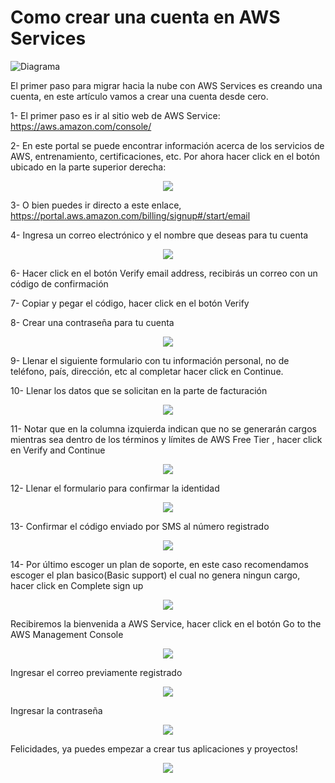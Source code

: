 # Como crear una cuenta en AWS Services

![Diagrama](images/1.webp)

El primer paso para migrar hacia la nube con AWS Services es creando una cuenta, en este artículo vamos a crear una cuenta desde cero.

1- El primer paso es ir al sitio web de AWS Service: https://aws.amazon.com/console/

2- En este portal se puede encontrar información acerca de los servicios de AWS, entrenamiento, certificaciones, etc. Por ahora hacer click en el botón ubicado en la parte superior derecha:

<p align="center">
  <img src="images/2.webp" />
</p>

3- O bien puedes ir directo a este enlace, https://portal.aws.amazon.com/billing/signup#/start/email

4- Ingresa un correo electrónico y el nombre que deseas para tu cuenta

<p align="center">
  <img src="images/3.webp" />
</p>

6- Hacer click en el botón Verify email address, recibirás un correo con un código de confirmación

7- Copiar y pegar el código, hacer click en el botón Verify

8- Crear una contraseña para tu cuenta

<p align="center">
  <img src="images/4.webp" />
</p>

9- Llenar el siguiente formulario con tu información personal, no de teléfono, país, dirección, etc al completar hacer click en Continue.

10- Llenar los datos que se solicitan en la parte de facturación

<p align="center">
  <img src="images/5.webp" />
</p>

11- Notar que en la columna izquierda indican que no se generarán cargos mientras sea dentro de los términos y límites de AWS Free Tier , hacer click en Verify and Continue

<p align="center">
  <img src="images/6.webp" />
</p>

12- Llenar el formulario para confirmar la identidad

<p align="center">
  <img src="images/7.webp" />
</p>

13- Confirmar el código enviado por SMS al número registrado

<p align="center">
  <img src="images/8.webp" />
</p>

14- Por último escoger un plan de soporte, en este caso recomendamos escoger el plan basico(Basic support) el cual no genera ningun cargo, hacer click en Complete sign up

<p align="center">
  <img src="images/9.webp" />
</p>

Recibiremos la bienvenida a AWS Service, hacer click en el botón Go to the AWS Management Console

<p align="center">
  <img src="images/10.webp" />
</p>


Ingresar el correo previamente registrado

<p align="center">
  <img src="images/11.webp" />
</p>

Ingresar la contraseña

<p align="center">
  <img src="images/12.webp" />
</p>

Felicidades, ya puedes empezar a crear tus aplicaciones y proyectos!


<p align="center">
  <img src="images/13.webp" />
</p>